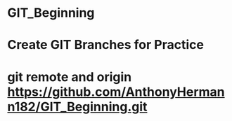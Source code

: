 # GIT_Beginning
# Create GIT Branches for Practice
# git remote and origin https://github.com/AnthonyHermann182/GIT_Beginning.git
